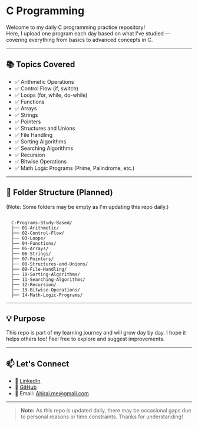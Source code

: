 # C Programming 
Welcome to my daily C programming practice repository!  
Here, I upload one program each day based on what I've studied — covering everything from basics to advanced concepts in C.

---

## 📚 Topics Covered

- ✅ Arithmetic Operations
- ✅ Control Flow (if, switch)
- ✅ Loops (for, while, do-while)
- ✅ Functions
- ✅ Arrays
- ✅ Strings
- ✅ Pointers
- ✅ Structures and Unions
- ✅ File Handling
- ✅ Sorting Algorithms
- ✅ Searching Algorithms
- ✅ Recursion
- ✅ Bitwise Operations
- ✅ Math Logic Programs (Prime, Palindrome, etc.)

---

## 📁 Folder Structure (Planned)

(Note: Some folders may be empty as I'm updating this repo daily.)

```plaintext

  C-Programs-Study-Based/
  ├── 01-Arithmetic/
  ├── 02-Control-Flow/
  ├── 03-Loops/
  ├── 04-Functions/
  ├── 05-Arrays/
  ├── 06-Strings/
  ├── 07-Pointers/
  ├── 08-Structures-and-Unions/
  ├── 09-File-Handling/
  ├── 10-Sorting-Algorithms/
  ├── 11-Searching-Algorithms/
  ├── 12-Recursion/
  ├── 13-Bitwise-Operations/
  ├── 14-Math-Logic-Programs/

```

---

## 💡 Purpose
This repo is part of my learning journey and will grow day by day.
I hope it helps others too! Feel free to explore and suggest improvements.

---

## 📫 Let's Connect
- 🔗 [LinkedIn](https://www.linkedin.com/in/ahiraj-k/)
- 🔗 [GitHub](https://github.com/AHIRAJ-K)
- 📧 Email: Ahiraj.me@gmail.com

---

> **Note:** As this repo is updated daily, there may be occasional gaps due to personal reasons or time constraints. Thanks for understanding!



